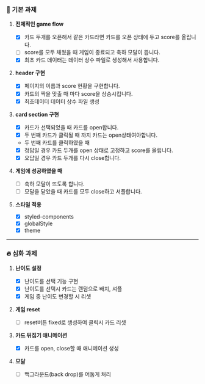 ### 🧩 기본 과제

1. **전체적인 game flow**

   - [x] 카드 두개를 오픈해서 같은 카드라면 카드를 오픈 상태에 두고 score를 올립니다.
   - [ ] score를 모두 채웠을 때 게임이 종료되고 축하 모달이 뜹니다.
   - [x] 최초 카드 데이터는 데이터 상수 파일로 생성해서 사용합니다.

2. **header 구현**
   - [x] 페이지의 이름과 score 현황을 구현합니다.
   - [x] 카드의 짝을 맞출 때 마다 score을 상승시킵니다.
   - [x] 최초데이터 데이터 상수 파일 생성
3. **card section 구현**

   - [x] 카드가 선택되었을 때 카드를 open합니다.
   - [x] 두 번째 카드가 클릭될 때 까지 카드는 open상태여야합니다.

   - 두 번째 카드를 클릭하였을 때
   - [x] 정답일 경우 카드 두개를 open 상태로 고정하고 score를 올립니다.
   - [x] 오답일 경우 카드 두개를 다시 close합니다.

4. **게임에 성공하였을 때**

   - [ ] 축하 모달이 뜨도록 합니다.
   - [ ] 모달을 닫았을 때 카드를 모두 close하고 셔플합니다.

5. **스타일 적용**
   - [x] styled-components
   - [x] globalStyle
   - [x] theme

---

### 🔥 심화 과제

1. **난이도 설정**
   - [x] 난이도를 선택 기능 구현
   - [x] 난이도를 선택시 카드는 랜덤으로 배치, 셔플
   - [x] 게임 중 난이도 변경할 시 리셋
2. **게임 reset**
   - [ ] reset버튼 fixed로 생성하여 클릭시 카드 리셋
3. **카드 뒤집기 애니메이션**

   - [x] 카드를 open, close할 때 애니메이션 생성

4. **모달**
   - [ ] 백그라운드(back drop)를 어둡게 처리

